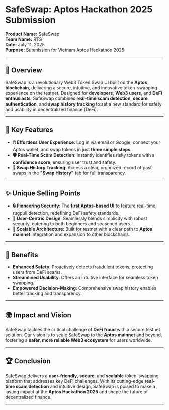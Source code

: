 # SafeSwap: Aptos Hackathon 2025 Submission  

**Product Name:** SafeSwap  
**Team Name:** RTS  
**Date:** July 11, 2025  
**Purpose:** Submission for Vietnam Aptos Hackathon 2025

---

## 🌟 Overview  
SafeSwap is a revolutionary Web3 Token Swap UI built on the **Aptos blockchain**, delivering a secure, intuitive, and innovative token-swapping experience on the testnet. Designed for **developers**, **Web3 users**, and **DeFi enthusiasts**, SafeSwap combines **real-time scam detection**, **secure authentication**, and **swap history tracking** to set a new standard for safety and usability in decentralized finance (DeFi).  

---

## 🔑 Key Features  
- **🖱️ Effortless User Experience**: Log in via email or Google, connect your Aptos wallet, and swap tokens in just **three simple steps**.  
- **🛡️ Real-Time Scam Detection**: Instantly identifies risky tokens with a **confidence score**, ensuring user trust and safety.  
- **📜 Swap History Tracking**: Access a clear, organized record of past swaps in the **"Swap History"** tab for full transparency.  

---

## ✨ Unique Selling Points  
- **🔒 Pioneering Security**: The **first Aptos-based UI** to feature real-time rugpull detection, redefining DeFi safety standards.  
- **🎨 User-Centric Design**: Seamlessly blends simplicity with robust security, catering to both beginners and seasoned users.  
- **🚀 Scalable Architecture**: Built for testnet with a clear path to **Aptos mainnet** integration and expansion to other blockchains.  

---

## 🎯 Benefits  
- **Enhanced Safety**: Proactively detects fraudulent tokens, protecting users from DeFi scams.  
- **Streamlined Usability**: Offers an intuitive interface for seamless token swapping.  
- **Empowered Decision-Making**: Comprehensive swap history enables better tracking and transparency.  

---

## 🌍 Impact and Vision  
SafeSwap tackles the critical challenge of **DeFi fraud** with a secure testnet solution. Our vision is to scale SafeSwap to the **Aptos mainnet** and beyond, fostering a **safer, more reliable Web3 ecosystem** for users worldwide.  

---

## 🏆 Conclusion  
SafeSwap delivers a **user-friendly**, **secure**, and **scalable** token-swapping platform that addresses key DeFi challenges. With its cutting-edge **real-time scam detection** and intuitive design, SafeSwap is poised to make a lasting impact at the **Aptos Hackathon 2025** and shape the future of decentralized finance.

---